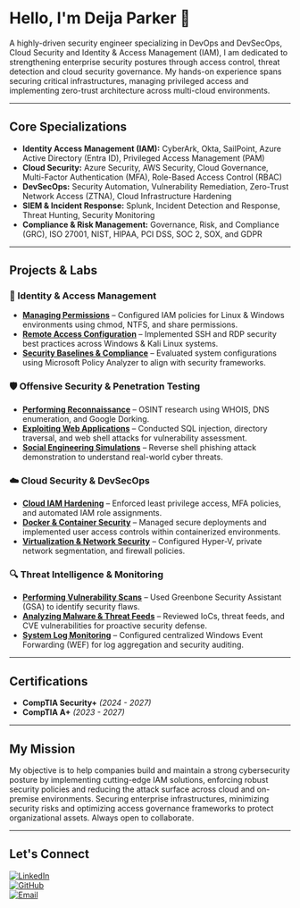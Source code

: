 # Hello, I'm Deija Parker 👋


A highly-driven security engineer specializing in DevOps and DevSecOps, Cloud Security and Identity & Access Management (IAM), I am dedicated to strengthening enterprise security postures through access control, threat detection and cloud security governance. My hands-on experience spans securing critical infrastructures, managing privileged access and implementing zero-trust architecture across multi-cloud environments.

---

## Core Specializations

- **Identity Access Management (IAM):** CyberArk, Okta, SailPoint, Azure Active Directory (Entra ID), Privileged Access Management (PAM)
- **Cloud Security:** Azure Security, AWS Security, Cloud Governance, Multi-Factor Authentication (MFA), Role-Based Access Control (RBAC)
- **DevSecOps:** Security Automation, Vulnerability Remediation, Zero-Trust Network Access (ZTNA), Cloud Infrastructure Hardening
- **SIEM & Incident Response:** Splunk, Incident Detection and Response, Threat Hunting, Security Monitoring
- **Compliance & Risk Management:** Governance, Risk, and Compliance (GRC), ISO 27001, NIST, HIPAA, PCI DSS, SOC 2, SOX, and GDPR

---

## Projects & Labs

### **🔐 Identity & Access Management**
- **[Managing Permissions](#)** – Configured IAM policies for Linux & Windows environments using chmod, NTFS, and share permissions.
- **[Remote Access Configuration](#)** – Implemented SSH and RDP security best practices across Windows & Kali Linux systems.
- **[Security Baselines & Compliance](#)** – Evaluated system configurations using Microsoft Policy Analyzer to align with security frameworks.

### **🛡️ Offensive Security & Penetration Testing**
- **[Performing Reconnaissance](#)** – OSINT research using WHOIS, DNS enumeration, and Google Dorking.
- **[Exploiting Web Applications](#)** – Conducted SQL injection, directory traversal, and web shell attacks for vulnerability assessment.
- **[Social Engineering Simulations](#)** – Reverse shell phishing attack demonstration to understand real-world cyber threats.

### **☁️ Cloud Security & DevSecOps**
- **[Cloud IAM Hardening](#)** – Enforced least privilege access, MFA policies, and automated IAM role assignments.
- **[Docker & Container Security](#)** – Managed secure deployments and implemented user access controls within containerized environments.
- **[Virtualization & Network Security](#)** – Configured Hyper-V, private network segmentation, and firewall policies.

### **🔍 Threat Intelligence & Monitoring**
- **[Performing Vulnerability Scans](#)** – Used Greenbone Security Assistant (GSA) to identify security flaws.
- **[Analyzing Malware & Threat Feeds](#)** – Reviewed IoCs, threat feeds, and CVE vulnerabilities for proactive security defense.
- **[System Log Monitoring](#)** – Configured centralized Windows Event Forwarding (WEF) for log aggregation and security auditing.

---

## Certifications

- **CompTIA Security+** *(2024 - 2027)*
- **CompTIA A+** *(2023 - 2027)*

---

## My Mission

My objective is to help companies build and maintain a strong cybersecurity posture by implementing cutting-edge IAM solutions, enforcing robust security policies and reducing the attack surface across cloud and on-premise environments. Securing enterprise infrastructures, minimizing security risks and optimizing access governance frameworks to protect organizational assets. Always open to collaborate.

---

## Let's Connect

[![LinkedIn](https://img.shields.io/badge/LinkedIn-Connect-blue)](https://linkedin.com/in/deijaparker-connect)  
[![GitHub](https://img.shields.io/badge/GitHub-Follow-black)](https://github.com/deijaparker)  
[![Email](https://img.shields.io/badge/Email-Contact-lightgrey)](mailto:deijaparker@outlook.com)  
